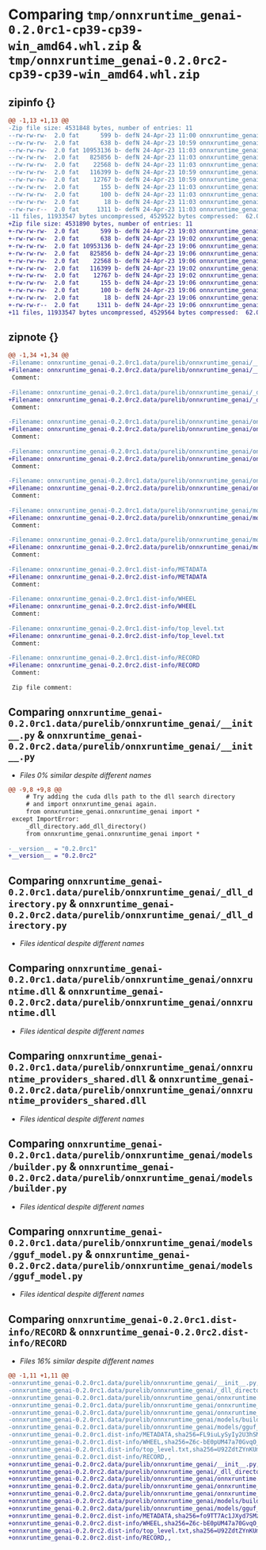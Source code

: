 # Comparing `tmp/onnxruntime_genai-0.2.0rc1-cp39-cp39-win_amd64.whl.zip` & `tmp/onnxruntime_genai-0.2.0rc2-cp39-cp39-win_amd64.whl.zip`

## zipinfo {}

```diff
@@ -1,13 +1,13 @@
-Zip file size: 4531848 bytes, number of entries: 11
--rw-rw-rw-  2.0 fat      599 b- defN 24-Apr-23 11:00 onnxruntime_genai-0.2.0rc1.data/purelib/onnxruntime_genai/__init__.py
--rw-rw-rw-  2.0 fat      638 b- defN 24-Apr-23 10:59 onnxruntime_genai-0.2.0rc1.data/purelib/onnxruntime_genai/_dll_directory.py
--rw-rw-rw-  2.0 fat 10953136 b- defN 24-Apr-23 11:03 onnxruntime_genai-0.2.0rc1.data/purelib/onnxruntime_genai/onnxruntime.dll
--rw-rw-rw-  2.0 fat   825856 b- defN 24-Apr-23 11:03 onnxruntime_genai-0.2.0rc1.data/purelib/onnxruntime_genai/onnxruntime_genai.cp39-win_amd64.pyd
--rw-rw-rw-  2.0 fat    22568 b- defN 24-Apr-23 11:03 onnxruntime_genai-0.2.0rc1.data/purelib/onnxruntime_genai/onnxruntime_providers_shared.dll
--rw-rw-rw-  2.0 fat   116399 b- defN 24-Apr-23 10:59 onnxruntime_genai-0.2.0rc1.data/purelib/onnxruntime_genai/models/builder.py
--rw-rw-rw-  2.0 fat    12767 b- defN 24-Apr-23 10:59 onnxruntime_genai-0.2.0rc1.data/purelib/onnxruntime_genai/models/gguf_model.py
--rw-rw-rw-  2.0 fat      155 b- defN 24-Apr-23 11:03 onnxruntime_genai-0.2.0rc1.dist-info/METADATA
--rw-rw-rw-  2.0 fat      100 b- defN 24-Apr-23 11:03 onnxruntime_genai-0.2.0rc1.dist-info/WHEEL
--rw-rw-rw-  2.0 fat       18 b- defN 24-Apr-23 11:03 onnxruntime_genai-0.2.0rc1.dist-info/top_level.txt
--rw-rw-r--  2.0 fat     1311 b- defN 24-Apr-23 11:03 onnxruntime_genai-0.2.0rc1.dist-info/RECORD
-11 files, 11933547 bytes uncompressed, 4529522 bytes compressed:  62.0%
+Zip file size: 4531890 bytes, number of entries: 11
+-rw-rw-rw-  2.0 fat      599 b- defN 24-Apr-23 19:03 onnxruntime_genai-0.2.0rc2.data/purelib/onnxruntime_genai/__init__.py
+-rw-rw-rw-  2.0 fat      638 b- defN 24-Apr-23 19:02 onnxruntime_genai-0.2.0rc2.data/purelib/onnxruntime_genai/_dll_directory.py
+-rw-rw-rw-  2.0 fat 10953136 b- defN 24-Apr-23 19:06 onnxruntime_genai-0.2.0rc2.data/purelib/onnxruntime_genai/onnxruntime.dll
+-rw-rw-rw-  2.0 fat   825856 b- defN 24-Apr-23 19:06 onnxruntime_genai-0.2.0rc2.data/purelib/onnxruntime_genai/onnxruntime_genai.cp39-win_amd64.pyd
+-rw-rw-rw-  2.0 fat    22568 b- defN 24-Apr-23 19:06 onnxruntime_genai-0.2.0rc2.data/purelib/onnxruntime_genai/onnxruntime_providers_shared.dll
+-rw-rw-rw-  2.0 fat   116399 b- defN 24-Apr-23 19:02 onnxruntime_genai-0.2.0rc2.data/purelib/onnxruntime_genai/models/builder.py
+-rw-rw-rw-  2.0 fat    12767 b- defN 24-Apr-23 19:02 onnxruntime_genai-0.2.0rc2.data/purelib/onnxruntime_genai/models/gguf_model.py
+-rw-rw-rw-  2.0 fat      155 b- defN 24-Apr-23 19:06 onnxruntime_genai-0.2.0rc2.dist-info/METADATA
+-rw-rw-rw-  2.0 fat      100 b- defN 24-Apr-23 19:06 onnxruntime_genai-0.2.0rc2.dist-info/WHEEL
+-rw-rw-rw-  2.0 fat       18 b- defN 24-Apr-23 19:06 onnxruntime_genai-0.2.0rc2.dist-info/top_level.txt
+-rw-rw-r--  2.0 fat     1311 b- defN 24-Apr-23 19:06 onnxruntime_genai-0.2.0rc2.dist-info/RECORD
+11 files, 11933547 bytes uncompressed, 4529564 bytes compressed:  62.0%
```

## zipnote {}

```diff
@@ -1,34 +1,34 @@
-Filename: onnxruntime_genai-0.2.0rc1.data/purelib/onnxruntime_genai/__init__.py
+Filename: onnxruntime_genai-0.2.0rc2.data/purelib/onnxruntime_genai/__init__.py
 Comment: 
 
-Filename: onnxruntime_genai-0.2.0rc1.data/purelib/onnxruntime_genai/_dll_directory.py
+Filename: onnxruntime_genai-0.2.0rc2.data/purelib/onnxruntime_genai/_dll_directory.py
 Comment: 
 
-Filename: onnxruntime_genai-0.2.0rc1.data/purelib/onnxruntime_genai/onnxruntime.dll
+Filename: onnxruntime_genai-0.2.0rc2.data/purelib/onnxruntime_genai/onnxruntime.dll
 Comment: 
 
-Filename: onnxruntime_genai-0.2.0rc1.data/purelib/onnxruntime_genai/onnxruntime_genai.cp39-win_amd64.pyd
+Filename: onnxruntime_genai-0.2.0rc2.data/purelib/onnxruntime_genai/onnxruntime_genai.cp39-win_amd64.pyd
 Comment: 
 
-Filename: onnxruntime_genai-0.2.0rc1.data/purelib/onnxruntime_genai/onnxruntime_providers_shared.dll
+Filename: onnxruntime_genai-0.2.0rc2.data/purelib/onnxruntime_genai/onnxruntime_providers_shared.dll
 Comment: 
 
-Filename: onnxruntime_genai-0.2.0rc1.data/purelib/onnxruntime_genai/models/builder.py
+Filename: onnxruntime_genai-0.2.0rc2.data/purelib/onnxruntime_genai/models/builder.py
 Comment: 
 
-Filename: onnxruntime_genai-0.2.0rc1.data/purelib/onnxruntime_genai/models/gguf_model.py
+Filename: onnxruntime_genai-0.2.0rc2.data/purelib/onnxruntime_genai/models/gguf_model.py
 Comment: 
 
-Filename: onnxruntime_genai-0.2.0rc1.dist-info/METADATA
+Filename: onnxruntime_genai-0.2.0rc2.dist-info/METADATA
 Comment: 
 
-Filename: onnxruntime_genai-0.2.0rc1.dist-info/WHEEL
+Filename: onnxruntime_genai-0.2.0rc2.dist-info/WHEEL
 Comment: 
 
-Filename: onnxruntime_genai-0.2.0rc1.dist-info/top_level.txt
+Filename: onnxruntime_genai-0.2.0rc2.dist-info/top_level.txt
 Comment: 
 
-Filename: onnxruntime_genai-0.2.0rc1.dist-info/RECORD
+Filename: onnxruntime_genai-0.2.0rc2.dist-info/RECORD
 Comment: 
 
 Zip file comment:
```

## Comparing `onnxruntime_genai-0.2.0rc1.data/purelib/onnxruntime_genai/__init__.py` & `onnxruntime_genai-0.2.0rc2.data/purelib/onnxruntime_genai/__init__.py`

 * *Files 0% similar despite different names*

```diff
@@ -9,8 +9,8 @@
     # Try adding the cuda dlls path to the dll search directory
     # and import onnxruntime_genai again.
     from onnxruntime_genai.onnxruntime_genai import *
 except ImportError:
     _dll_directory.add_dll_directory()
     from onnxruntime_genai.onnxruntime_genai import *
 
-__version__ = "0.2.0rc1"
+__version__ = "0.2.0rc2"
```

## Comparing `onnxruntime_genai-0.2.0rc1.data/purelib/onnxruntime_genai/_dll_directory.py` & `onnxruntime_genai-0.2.0rc2.data/purelib/onnxruntime_genai/_dll_directory.py`

 * *Files identical despite different names*

## Comparing `onnxruntime_genai-0.2.0rc1.data/purelib/onnxruntime_genai/onnxruntime.dll` & `onnxruntime_genai-0.2.0rc2.data/purelib/onnxruntime_genai/onnxruntime.dll`

 * *Files identical despite different names*

## Comparing `onnxruntime_genai-0.2.0rc1.data/purelib/onnxruntime_genai/onnxruntime_providers_shared.dll` & `onnxruntime_genai-0.2.0rc2.data/purelib/onnxruntime_genai/onnxruntime_providers_shared.dll`

 * *Files identical despite different names*

## Comparing `onnxruntime_genai-0.2.0rc1.data/purelib/onnxruntime_genai/models/builder.py` & `onnxruntime_genai-0.2.0rc2.data/purelib/onnxruntime_genai/models/builder.py`

 * *Files identical despite different names*

## Comparing `onnxruntime_genai-0.2.0rc1.data/purelib/onnxruntime_genai/models/gguf_model.py` & `onnxruntime_genai-0.2.0rc2.data/purelib/onnxruntime_genai/models/gguf_model.py`

 * *Files identical despite different names*

## Comparing `onnxruntime_genai-0.2.0rc1.dist-info/RECORD` & `onnxruntime_genai-0.2.0rc2.dist-info/RECORD`

 * *Files 16% similar despite different names*

```diff
@@ -1,11 +1,11 @@
-onnxruntime_genai-0.2.0rc1.data/purelib/onnxruntime_genai/__init__.py,sha256=hmckSEllROzq-Pmj5lIwTZ23BdhDf0SO9M3YBtY_HQ0,599
-onnxruntime_genai-0.2.0rc1.data/purelib/onnxruntime_genai/_dll_directory.py,sha256=E5HSXsCgGDX4bL09kOOOl5p2jeBJOVqD873KTfHOx7s,638
-onnxruntime_genai-0.2.0rc1.data/purelib/onnxruntime_genai/onnxruntime.dll,sha256=VeqEdJUQ7kEqPkG1tB7v1OK7BdPxTlzbhlro3rnR0mc,10953136
-onnxruntime_genai-0.2.0rc1.data/purelib/onnxruntime_genai/onnxruntime_genai.cp39-win_amd64.pyd,sha256=nZvMldK7b_uUNP6T2OOHDiykzLsa_Pbhs0cRuFR0hyc,825856
-onnxruntime_genai-0.2.0rc1.data/purelib/onnxruntime_genai/onnxruntime_providers_shared.dll,sha256=2M-JaC6dI1eJZeWW6qm_VeImtTrG7Jue-GhUkIQeqnI,22568
-onnxruntime_genai-0.2.0rc1.data/purelib/onnxruntime_genai/models/builder.py,sha256=nT2XnzFAITm1W5G9XeyszKk02kRPjqIeRyHEhbexeUY,116399
-onnxruntime_genai-0.2.0rc1.data/purelib/onnxruntime_genai/models/gguf_model.py,sha256=kEyi9bVPCffoHgXgiOIpckaMVia7YsXSjEVtLUXcBxY,12767
-onnxruntime_genai-0.2.0rc1.dist-info/METADATA,sha256=FL9iuLySyIy2U3hSMbe96g7w3IawVitrWxGFPYFl0ZY,155
-onnxruntime_genai-0.2.0rc1.dist-info/WHEEL,sha256=Z6c-bE0pUM47a70GvqO_SvH_XXU0lm62gEAKtoNJ08A,100
-onnxruntime_genai-0.2.0rc1.dist-info/top_level.txt,sha256=U92ZdtZYnKUmz1D94v3YxXHvRyNbrxkZ1gDYUzEJ_bc,18
-onnxruntime_genai-0.2.0rc1.dist-info/RECORD,,
+onnxruntime_genai-0.2.0rc2.data/purelib/onnxruntime_genai/__init__.py,sha256=GI6D6X4nYrGx5PC0K1iOlJaBIHSEV7eO-N9Va_x3gb0,599
+onnxruntime_genai-0.2.0rc2.data/purelib/onnxruntime_genai/_dll_directory.py,sha256=E5HSXsCgGDX4bL09kOOOl5p2jeBJOVqD873KTfHOx7s,638
+onnxruntime_genai-0.2.0rc2.data/purelib/onnxruntime_genai/onnxruntime.dll,sha256=VeqEdJUQ7kEqPkG1tB7v1OK7BdPxTlzbhlro3rnR0mc,10953136
+onnxruntime_genai-0.2.0rc2.data/purelib/onnxruntime_genai/onnxruntime_genai.cp39-win_amd64.pyd,sha256=0rXRl5bVqj7cU3MDQppiIfUD-CdlfuOm9aDSsXwMfk4,825856
+onnxruntime_genai-0.2.0rc2.data/purelib/onnxruntime_genai/onnxruntime_providers_shared.dll,sha256=2M-JaC6dI1eJZeWW6qm_VeImtTrG7Jue-GhUkIQeqnI,22568
+onnxruntime_genai-0.2.0rc2.data/purelib/onnxruntime_genai/models/builder.py,sha256=nT2XnzFAITm1W5G9XeyszKk02kRPjqIeRyHEhbexeUY,116399
+onnxruntime_genai-0.2.0rc2.data/purelib/onnxruntime_genai/models/gguf_model.py,sha256=kEyi9bVPCffoHgXgiOIpckaMVia7YsXSjEVtLUXcBxY,12767
+onnxruntime_genai-0.2.0rc2.dist-info/METADATA,sha256=fo9TT7Ac1JXyd7SMz85Gd_gxfxpNSK2z7vApl5C6jX0,155
+onnxruntime_genai-0.2.0rc2.dist-info/WHEEL,sha256=Z6c-bE0pUM47a70GvqO_SvH_XXU0lm62gEAKtoNJ08A,100
+onnxruntime_genai-0.2.0rc2.dist-info/top_level.txt,sha256=U92ZdtZYnKUmz1D94v3YxXHvRyNbrxkZ1gDYUzEJ_bc,18
+onnxruntime_genai-0.2.0rc2.dist-info/RECORD,,
```

